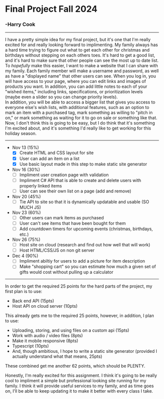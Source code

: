 # Final Project Fall 2024
### -Harry Cook
---
I have a pretty simple idea for my final project, but it's one that I'm really excited for and really looking forward to implimenting. My family always has a hard time trying to figure out what to get each other for christmas and birthdays without stepping on each others toes. It's hard to get a good list, and it's hard to make sure that other people can see the most up to date list.\
To *hopefully* make this easier, I want to make a website that I can share with my family. Each family member will make a username and password, as well as have a "displayed name" that other users can see. When you log in, you will have access to your page, where you can edit links and images of products you want. In addition, you can add little notes to each of your "wished items," including links, specifications, or prioritization levels (maybe even a slider so you can change priority levels).\
In addition, you will be able to access a bigger list that gives you access to everyone else's wish lists, with additional features, such as an option to mark an item with a purchased tag, mark something as willing to "pitch in on," or mark something as waiting for it to go on sale or something like that.\
Now, I don't think this is going to be easy, but I do think that it's something I'm excited about, and it's something I'd really like to get working for this holiday season.

---
* Nov 13 (15%)
     - [X] Create HTML and CSS layout for site
     - [X] User can add an item on a list
     - [X] Use basic layout made in this step to make static site generator
* Nov 16 (30%)
    - [ ] Impliment user creation page with validation
    - [ ] Impliment C# API that is able to create and delete users with properly linked items
    - [ ] User can see their own list on a page (add and remove)
* Nov 20 (45%)
    - [ ] Tie API to site so that it is dynamically updatable and usable (SO MUCH JS)
* Nov 23 (60%)
    - [ ] Other users can mark items as purchased
    - [ ] User can't see items that have been bought for them
    - [ ] Add countdown timers for upcoming events (christmas, birthdays, etc.)
* Nov 26 (75%)
    - [ ] Host site on cloud (research and find out how well that will work)
    - [ ] Host HTML/CSS/JS on non git server
* Dec 4 (90%)
    - [ ] Impliment abiltiy for users to add a picture for item description
    - [ ] Make "shopping cart" so you can estimate how much a given set of gifts would cost without pulling up a calculator
---

In order to get the required 25 points for the hard parts of the project, my first plan is to use:
* Back end API (15pts)
* Host API on cloud server (10pts)

This already gets me to the required 25 points, however, in addition, I plan to use:
* Uploading, storing, and using files on a custom api (15pts)
* Work with audio / video files (8pts)
* Make it mobile responsive (8pts)
* Typescript (10pts)
* And, though ambitious, I hope to write a static site generator (provided I actually understand what that means, 25pts)

These combined get me another 62 points, which should be PLENTY.

Honestly, I'm really excited for this assignment. I think it's going to be really cool to impliment a simple but professional looking site running for my family. I think it will provide useful services to my family, and as time goes on, I'll be able to keep updating it to make it better with every class I take.

<!-- Local storage not Cookie -->